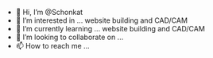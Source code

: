 - 👋 Hi, I’m @Schonkat
- 👀 I’m interested in ... website building and CAD/CAM
- 🌱 I’m currently learning ... website building and CAD/CAM 
- 💞️ I’m looking to collaborate on ...
- 📫 How to reach me ...

<!---
Schonkat/Schonkat is a ✨ special ✨ repository because its `README.md` (this file) appears on your GitHub profile.
You can click the Preview link to take a look at your changes.
--->
